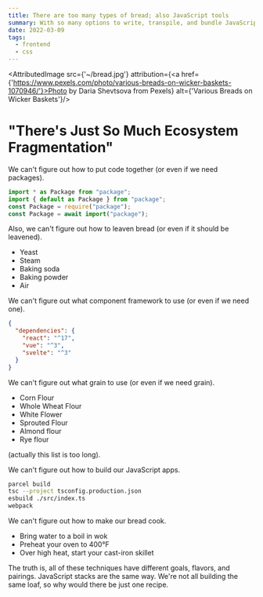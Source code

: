 ```yaml
---
title: There are too many types of bread; also JavaScript tools
summary: With so many options to write, transpile, and bundle JavaScript apps, one can't help but wonder if it needs to be this way. Would you say this at a bakery?
date: 2022-03-09
tags:
  - frontend
  - css
---
```


<AttributedImage src={'~/bread.jpg'} attribution={<a href={'https://www.pexels.com/photo/various-breads-on-wicker-baskets-1070946/'}>Photo by Daria Shevtsova from Pexels</a>} alt={'Various Breads on Wicker Baskets'}/>

# "There's Just So Much Ecosystem Fragmentation"

We can't figure out how to put code together (or even if we need packages).

```javascript
import * as Package from "package";
import { default as Package } from "package";
const Package = require("package");
const Package = await import("package");
```

Also, we can't figure out how to leaven bread (or even if it should be leavened).

- Yeast
- Steam
- Baking soda
- Baking powder
- Air

We can't figure out what component framework to use (or even if we need one).

```json
{
  "dependencies": {
    "react": "^17",
    "vue": "^3",
    "svelte": "^3"
  }
}
```

We can't figure out what grain to use (or even if we need grain).

- Corn Flour
- Whole Wheat Flour
- White Flower
- Sprouted Flour
- Almond flour
- Rye flour

(actually this list is too long).

We can't figure out how to build our JavaScript apps.

```bash
parcel build
tsc --project tsconfig.production.json
esbuild ./src/index.ts
webpack
```

We can't figure out how to make our bread cook.

- Bring water to a boil in wok
- Preheat your oven to 400°F
- Over high heat, start your cast-iron skillet

The truth is, all of these techniques have different goals, flavors, and pairings. JavaScript stacks are the same way. We're not all building the same loaf, so why would there be just one recipe.
